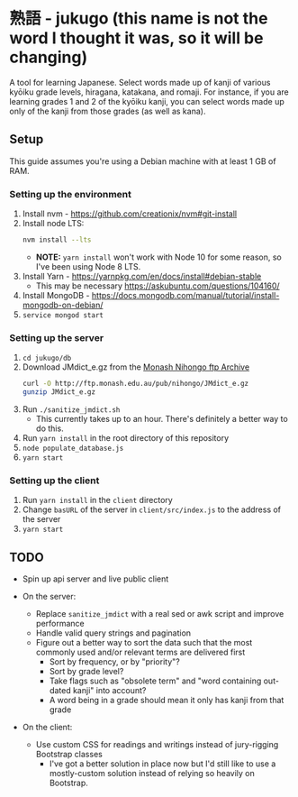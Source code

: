 # 熟語 - jukugo (this name is not the word I thought it was, so it will be changing)

A tool for learning Japanese.  Select words made up of kanji of various kyōiku grade levels, hiragana, katakana, and romaji.  For instance, if you are learning grades 1 and 2 of the kyōiku kanji, you can select words made up only of the kanji from those grades (as well as kana).

## Setup

This guide assumes you're using a Debian machine with at least 1 GB of RAM.

### Setting up the environment
1. Install nvm - https://github.com/creationix/nvm#git-install
1. Install node LTS:
    ```sh
    nvm install --lts
    ```
    * **NOTE:** `yarn install` won't work with Node 10 for some reason, so I've been using Node 8 LTS.
1. Install Yarn - https://yarnpkg.com/en/docs/install#debian-stable
    * This may be necessary https://askubuntu.com/questions/104160/
1. Install MongoDB - https://docs.mongodb.com/manual/tutorial/install-mongodb-on-debian/
1. `service mongod start`

### Setting up the server
1. `cd jukugo/db`
1. Download JMdict_e.gz from the [Monash Nihongo ftp Archive][monash-ftp]
    ```sh
    curl -O http://ftp.monash.edu.au/pub/nihongo/JMdict_e.gz
    gunzip JMdict_e.gz
    ```
1. Run `./sanitize_jmdict.sh`
    * This currently takes up to an hour.  There's definitely a better way to do this.
1. Run `yarn install` in the root directory of this repository
1. `node populate_database.js`
1. `yarn start`

### Setting up the client
1. Run `yarn install` in the `client` directory
1. Change `basURL` of the server in `client/src/index.js` to the address of the server
1. `yarn start`

## TODO
* Spin up api server and live public client

* On the server:
    * Replace `sanitize_jmdict` with a real sed or awk script and improve performance
    * Handle valid query strings and pagination
    * Figure out a better way to sort the data such that the most commonly used and/or relevant terms are delivered first
        * Sort by frequency, or by "priority"?
        * Sort by grade level?
        * Take flags such as "obsolete term" and "word containing out-dated kanji" into account?
        * A word being in a grade should mean it only has kanji from that grade

* On the client:
    * Use custom CSS for readings and writings instead of jury-rigging Bootstrap classes
        * I've got a better solution in place now but I'd still like to use a mostly-custom solution instead of relying so heavily on Bootstrap.

[monash-ftp]: http://ftp.monash.edu.au/pub/nihongo/JMdict_e.gz
